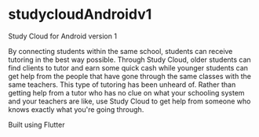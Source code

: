 # studycloudAndroidv1
Study Cloud for Android version 1

By connecting students within the same school, students can receive tutoring in the best way possible. Through Study Cloud, older students can find clients to tutor and earn some quick cash while younger students can get help from the people that have gone through the same classes with the same teachers. This type of tutoring has been unheard of. Rather than getting help from a tutor who has no clue on what your schooling system and your teachers are like, use Study Cloud to get help from someone who knows exactly what you're going through.

Built using Flutter
